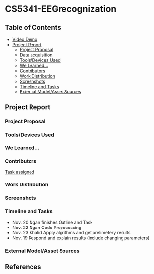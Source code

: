 # CS5341-EEGrecognization

## Table of Contents
* [Video Demo](#video-demo)
* [Project Report](#project-report-project)
  * [Project Proposal](#project-proposal)
  * [Data acquisition](#toolsdevices-used)
  * [Tools/Devices Used](#toolsdevices-used)
  * [We Learned...](#we-learned)
  * [Contributors](#contributors)
  * [Work Distribution](#work-distribution)
  * [Screenshots](#screenshots)
  * [Timeline and Tasks](#timeline-and-tasks)
  * [External Model/Asset Sources](#external-modelasset-sources)
  
## Project Report

### Project Proposal
### Tools/Devices Used
### We Learned...
### Contributors
[Task assigned](https://docs.google.com/spreadsheets/d/12GhGyCyVlr5VGIQLJ-sOMfLmtiev8YjxLARVJmYe16U/edit?usp=sharing)
### Work Distribution
### Screenshots
### Timeline and Tasks
* Nov. 20 Ngan finishes Outline and Task
* Nov. 22 Ngan Code Prepocessing 
* Nov. 23 Khalid Apply algrithms and get prelimetery results 
* Nov. 19 Respond and explain results (include changing parameters)
### External Model/Asset Sources

## References

